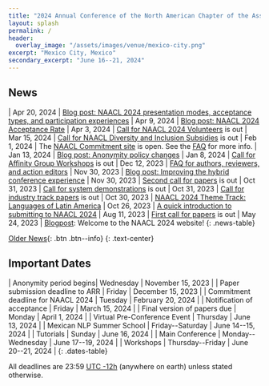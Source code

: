 ```yaml
---
title: "2024 Annual Conference of the North American Chapter of the Association for Computational Linguistics"
layout: splash
permalink: /
header:
  overlay_image: "/assets/images/venue/mexico-city.png"
excerpt: "Mexico City, Mexico"
secondary_excerpt: "June 16--21, 2024"
---
```


## News

<style>
.news-table tr td:nth-child(1) { font-weight: bold; width: 10em; }
.notice--warning del { color: #888; }
</style>
| Apr 20, 2024 | [Blog post: NAACL 2024 presentation modes, acceptance types, and participation experiences](/blog/presentation/)
| Apr 9, 2024 | [Blog post: NAACL 2024 Acceptance Rate](/blog/acceptance/)
| Apr 3, 2024  | [Call for NAACL 2024 Volunteers](/calls/volunteers/) is out
| Mar 15, 2024  | [Call for NAACL Diversity and Inclusion Subsidies](/calls/subsidies/) is out
| Feb 1, 2024 | The [NAACL Commitment site](https://openreview.net/group?id=aclweb.org/NAACL/2024/Conference#tab-recent-activity) is open. See the [FAQ](https://docs.google.com/document/d/1uoa2jgHuEWK6zzHZvqLtdVrF8BbaQnMrDvvF1TlUaas/edit) for more info.
| Jan 13, 2024 | [Blog post: Anonymity policy changes](/blog/anonimity)
| Jan 8, 2024  | [Call for Affinity Group Workshops](/calls/affinity) is out
| Dec 12, 2023 | [FAQ for authors, reviewers, and action editors](https://docs.google.com/document/d/1uoa2jgHuEWK6zzHZvqLtdVrF8BbaQnMrDvvF1TlUaas/edit?usp=sharing)
| Nov 30, 2023 | [Blog post: Improving the hybrid conference experience](/blog/hybrid/)
| Nov 30, 2023 | [Second call for papers](/calls/papers/) is out
| Oct 31, 2023 | [Call for system demonstrations](/calls/demos/) is out
| Oct 31, 2023 | [Call for industry track papers](/calls/industry/) is out
| Oct 30, 2023 | [NAACL 2024 Theme Track: Languages of Latin America](/blog/NAACL-2024-Theme-Track-Languages-of-Latin-America/) 
| Oct 26, 2023 | [A quick introduction to submitting to NAACL 2024](/blog/A-quick-introduction-to-submitting-to-NAACL-2024/) 
| Aug 11, 2023 | [First call for papers](/calls/first_call_for_papers/) is out
| May 24, 2023 | [Blogpost](/blog/): Welcome to the NAACL 2024 website!
{: .news-table}

<!-- Note: When this table is too full, move some to the archive page. -->
[Older News](/archive/){: .btn .btn--info}
{: .text-center}

## Important Dates

<style>
.dates-table del { color: #888; }
</style>

| Anonymity period begins| Wednesday | November 15, 2023 |
| Paper submission deadline to ARR | Friday | December 15, 2023 |
| Commitment deadline for NAACL 2024 | Tuesday | February 20, 2024 |
| Notification of acceptance | Friday | March 15, 2024 |
| Final version of papers due | Monday | April 1, 2024 |
| Virtual Pre-Conference Event | Thursday | June 13, 2024 | 
| Mexican NLP Summer School | Friday--Saturday | June 14--15, 2024 | 
| Tutorials | Sunday | June 16, 2024 |
| Main Conference | Monday--Wednesday | June 17--19, 2024 |
| Workshops | Thursday--Friday | June 20--21, 2024 |
{: .dates-table}

All deadlines are 23:59 <a target="_blank" href="https://www.timeanddate.com/time/zone/timezone/utc-12">UTC -12h</a> (anywhere on earth) unless stated otherwise.
